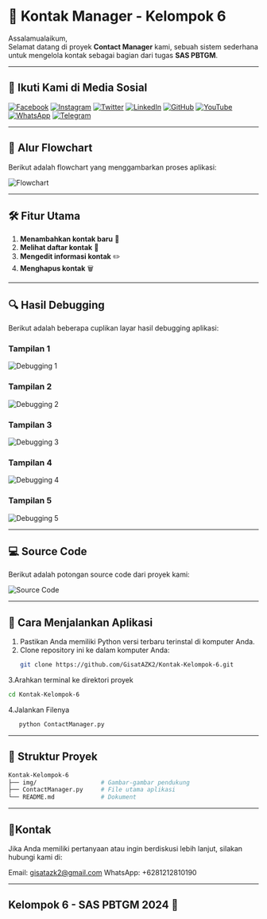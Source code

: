 # 📱 Kontak Manager - Kelompok 6  
Assalamualaikum,  
Selamat datang di proyek **Contact Manager** kami, sebuah sistem sederhana untuk mengelola kontak sebagai bagian dari tugas **SAS PBTGM**.  

---

## 📱 Ikuti Kami di Media Sosial

[![Facebook](https://img.shields.io/badge/Facebook-1877F2?style=for-the-badge&logo=facebook&logoColor=white)](https://www.facebook.com/username)
[![Instagram](https://img.shields.io/badge/Instagram-E4405F?style=for-the-badge&logo=instagram&logoColor=white)](https://www.instagram.com/username)
[![Twitter](https://img.shields.io/badge/Twitter-1DA1F2?style=for-the-badge&logo=twitter&logoColor=white)](https://twitter.com/username)
[![LinkedIn](https://img.shields.io/badge/LinkedIn-0077B5?style=for-the-badge&logo=linkedin&logoColor=white)](https://www.linkedin.com/in/username)
[![GitHub](https://img.shields.io/badge/GitHub-181717?style=for-the-badge&logo=github&logoColor=white)](https://github.com/username)
[![YouTube](https://img.shields.io/badge/YouTube-FF0000?style=for-the-badge&logo=youtube&logoColor=white)](https://www.youtube.com/c/username)
[![WhatsApp](https://img.shields.io/badge/WhatsApp-25D366?style=for-the-badge&logo=whatsapp&logoColor=white)](https://wa.me/phone_number)
[![Telegram](https://img.shields.io/badge/Telegram-0088CC?style=for-the-badge&logo=telegram&logoColor=white)](https://t.me/username)

---

## 📑 Alur Flowchart  
Berikut adalah flowchart yang menggambarkan proses aplikasi:  

![Flowchart](https://raw.githubusercontent.com/GisatAZK2/Kontak-Kelompok-6/main/img/kontak.png)  

---

## 🛠️ Fitur Utama  
1. **Menambahkan kontak baru** 📇  
2. **Melihat daftar kontak** 📝  
3. **Mengedit informasi kontak** ✏️  
4. **Menghapus kontak** 🗑️  
  

---

## 🔍 Hasil Debugging  
Berikut adalah beberapa cuplikan layar hasil debugging aplikasi:  

### Tampilan 1  
![Debugging 1](https://raw.githubusercontent.com/GisatAZK2/Kontak-Kelompok-6/main/img/1.png)  

### Tampilan 2  
![Debugging 2](https://raw.githubusercontent.com/GisatAZK2/Kontak-Kelompok-6/main/img/2.png)  

### Tampilan 3  
![Debugging 3](https://raw.githubusercontent.com/GisatAZK2/Kontak-Kelompok-6/main/img/3.png)  

### Tampilan 4  
![Debugging 4](https://raw.githubusercontent.com/GisatAZK2/Kontak-Kelompok-6/main/img/4.png)  

### Tampilan 5  
![Debugging 5](https://raw.githubusercontent.com/GisatAZK2/Kontak-Kelompok-6/main/img/5.png)  

---

## 💻 Source Code  
Berikut adalah potongan source code dari proyek kami:  

![Source Code](https://raw.githubusercontent.com/GisatAZK2/Kontak-Kelompok-6/main/img/code.png)  

---

## 🚀 Cara Menjalankan Aplikasi  
1. Pastikan Anda memiliki Python versi terbaru terinstal di komputer Anda.  
2. Clone repository ini ke dalam komputer Anda:  
   ```bash
   git clone https://github.com/GisatAZK2/Kontak-Kelompok-6.git
   ```
3.Arahkan terminal ke direktori proyek
   ```bash
   cd Kontak-Kelompok-6
   ```
4.Jalankan Filenya 
 ```bash
    python ContactManager.py
   ```
---

## 📂 Struktur Proyek  

```bash
Kontak-Kelompok-6  
├── img/                  # Gambar-gambar pendukung  
├── ContactManager.py     # File utama aplikasi  
└── README.md             # Dokument
 ```

---

## 📧Kontak
Jika Anda memiliki pertanyaan atau ingin berdiskusi lebih lanjut, silakan hubungi kami di:

Email: gisatazk2@gmail.com
WhatsApp: +6281212810190

---

## Kelompok 6 - SAS PBTGM 2024 🌟




